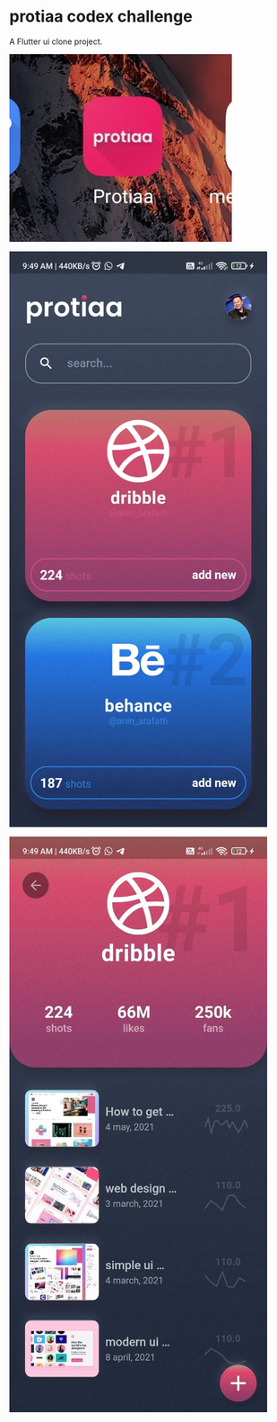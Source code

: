 # protiaa codex challenge

A  Flutter  ui clone project.


![alt text](https://github.com/aninarafath6/protiaa/blob/main/assets/images/jpgs/img1.jpeg)

![alt text](https://github.com/aninarafath6/protiaa/blob/main/assets/images/jpgs/img2.jpeg)

![alt text](https://github.com/aninarafath6/protiaa/blob/main/assets/images/jpgs/img3.jpeg)

